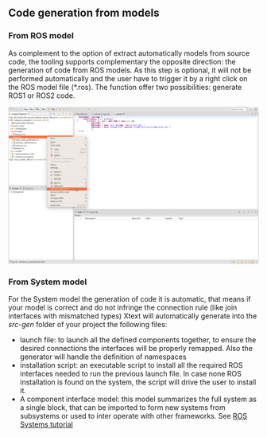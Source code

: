 ## Code generation from models

### From ROS model

As complement to the option of extract automatically models from source code, the tooling supports complementary the opposite direction: the generation of code from ROS models. As this step is optional, it will not be performed automatically and the user have to trigger it by a right click on the ROS model file (*.ros). The function offer two possibilities: generate ROS1 or ROS2 code.

![alt text](images/generate_roscode.png)

### From System model

For the System model the generation of code it is automatic, that means if your model is correct and do not infringe the connection rule (like join interfaces with mismatched types) Xtext will automatically generate into the *src-gen* folder of your project the following files:

* launch file: to launch all the defined components together, to ensure the desired connections the interfaces will be properly remapped. Also the generator will handle the definition of namespaces
* installation script: an executable script to install all the required ROS interfaces needed to run the previous launch file. In case none ROS installation is found on the system, the script will drive the user to install it.
* A component interface model: this model summarizes the full system as a single block, that can be imported to form new systems from subsystems or used to inter operate with other frameworks. See [ROS Systems tutorial](NewSystem.md)
